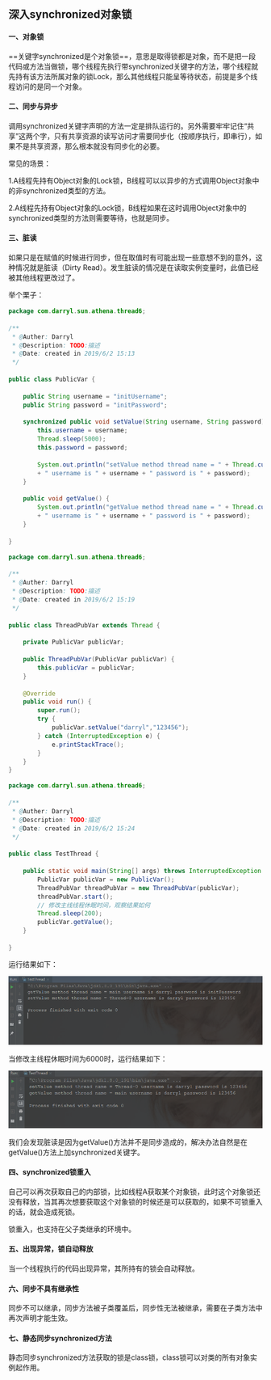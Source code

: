 ## 深入synchronized对象锁

#### 一、对象锁

==关键字synchronized是个对象锁==，意思是取得锁都是对象，而不是把一段代码或方法当做锁，哪个线程先执行带synchronized关键字的方法，哪个线程就先持有该方法所属对象的锁Lock，那么其他线程只能呈等待状态，前提是多个线程访问的是同一个对象。

#### 二、同步与异步

调用synchronized关键字声明的方法一定是排队运行的。另外需要牢牢记住“共享”这两个字，只有共享资源的读写访问才需要同步化（按顺序执行，即串行），如果不是共享资源，那么根本就没有同步化的必要。

常见的场景：

1.A线程先持有Object对象的Lock锁，B线程可以以异步的方式调用Object对象中的非synchronized类型的方法。

2.A线程先持有Object对象的Lock锁，B线程如果在这时调用Object对象中的synchronized类型的方法则需要等待，也就是同步。

#### 三、脏读

如果只是在赋值的时候进行同步，但在取值时有可能出现一些意想不到的意外，这种情况就是脏读（Dirty Read）。发生脏读的情况是在读取实例变量时，此值已经被其他线程更改过了。

举个栗子：

```java
package com.darryl.sun.athena.thread6;

/**
 * @Auther: Darryl
 * @Description: TODO:描述
 * @Date: created in 2019/6/2 15:13
 */

public class PublicVar {

    public String username = "initUsername";
    public String password = "initPassword";

    synchronized public void setValue(String username, String password) throws InterruptedException {
        this.username = username;
        Thread.sleep(5000);
        this.password = password;

        System.out.println("setValue method thread name = " + Thread.currentThread().getName()
        + " username is " + username + " password is " + password);
    }

    public void getValue() {
        System.out.println("getValue method thread name = " + Thread.currentThread().getName()
        + " username is " + username + " password is " + password);
    }

}
```

```java
package com.darryl.sun.athena.thread6;

/**
 * @Auther: Darryl
 * @Description: TODO:描述
 * @Date: created in 2019/6/2 15:19
 */

public class ThreadPubVar extends Thread {
    
    private PublicVar publicVar;

    public ThreadPubVar(PublicVar publicVar) {
        this.publicVar = publicVar;
    }

    @Override
    public void run() {
        super.run();
        try {
            publicVar.setValue("darryl","123456");
        } catch (InterruptedException e) {
            e.printStackTrace();
        }
    }
}
```

```java
package com.darryl.sun.athena.thread6;

/**
 * @Auther: Darryl
 * @Description: TODO:描述
 * @Date: created in 2019/6/2 15:24
 */

public class TestThread {

    public static void main(String[] args) throws InterruptedException {
        PublicVar publicVar = new PublicVar();
        ThreadPubVar threadPubVar = new ThreadPubVar(publicVar);
        threadPubVar.start();
        // 修改主线线程休眠时间，观察结果如何
        Thread.sleep(200);
        publicVar.getValue();
    }

}
```

运行结果如下：

![1559460613997](image\1559460613997.png)

当修改主线程休眠时间为6000时，运行结果如下：

![1559460663592](image\1559460663592.png)

我们会发现脏读是因为getValue()方法并不是同步造成的，解决办法自然是在getValue()方法上加synchronized关键字。

#### 四、synchronized锁重入

自己可以再次获取自己的内部锁，比如线程A获取某个对象锁，此时这个对象锁还没有释放，当其再次想要获取这个对象锁的时候还是可以获取的，如果不可锁重入的话，就会造成死锁。

锁重入，也支持在父子类继承的环境中。

#### 五、出现异常，锁自动释放

当一个线程执行的代码出现异常，其所持有的锁会自动释放。

#### 六、同步不具有继承性

同步不可以继承，同步方法被子类覆盖后，同步性无法被继承，需要在子类方法中再次声明才能生效。

#### 七、静态同步synchronized方法

静态同步synchronized方法获取的锁是class锁，class锁可以对类的所有对象实例起作用。